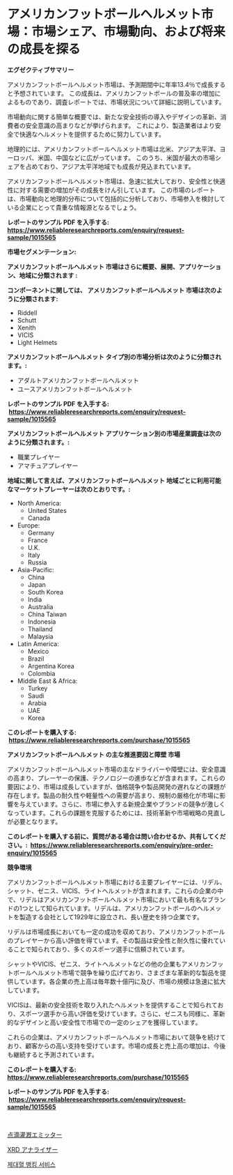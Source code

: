 <p><h1>アメリカンフットボールヘルメット市場：市場シェア、市場動向、および将来の成長を探る</h1></p><p><strong>エグゼクティブサマリー</strong></p>
<p><p>アメリカンフットボールヘルメット市場は、予測期間中に年率13.4％で成長すると予想されています。 この成長は、アメリカンフットボールの普及率の増加によるものであり、調査レポートでは、市場状況について詳細に説明しています。</p><p>市場動向に関する簡単な概要では、新たな安全技術の導入やデザインの革新、消費者の安全意識の高まりなどが挙げられます。 これにより、製造業者はより安全で快適なヘルメットを提供するために努力しています。</p><p>地理的には、アメリカンフットボールヘルメット市場は北米、アジア太平洋、ヨーロッパ、米国、中国などに広がっています。 このうち、米国が最大の市場シェアを占めており、アジア太平洋地域でも成長が見込まれています。</p><p>アメリカンフットボールヘルメット市場は、急速に拡大しており、安全性と快適性に対する需要の増加がその成長をけん引しています。 この市場のレポートは、市場動向と地理的分布について包括的に分析しており、市場参入を検討している企業にとって貴重な情報源となるでしょう。</p></p>
<p><strong>レポートのサンプル PDF を入手する: <a href="https://www.reliableresearchreports.com/enquiry/request-sample/1015565">https://www.reliableresearchreports.com/enquiry/request-sample/1015565</a></strong></p>
<p><strong>市場セグメンテーション:</strong></p>
<p><strong> アメリカンフットボールヘルメット 市場はさらに概要、展開、アプリケーション、地域に分類されます :</strong></p>
<p><strong>コンポーネントに関しては、 アメリカンフットボールヘルメット 市場は次のように分類されます: &nbsp;</strong></p>
<p><ul><li>Riddell</li><li>Schutt</li><li>Xenith</li><li>VICIS</li><li>Light Helmets</li></ul></p>
<p><strong> アメリカンフットボールヘルメット タイプ別の市場分析は次のように分類されます。:</strong></p>
<p><ul><li>アダルトアメリカンフットボールヘルメット</li><li>ユースアメリカンフットボールヘルメット</li></ul></p>
<p><strong>レポートのサンプル PDF を入手する: &nbsp;<a href="https://www.reliableresearchreports.com/enquiry/request-sample/1015565">https://www.reliableresearchreports.com/enquiry/request-sample/1015565</a></strong></p>
<p><strong> アメリカンフットボールヘルメット アプリケーション別の市場産業調査は次のように分類されます。:</strong></p>
<p><ul><li>職業プレイヤー</li><li>アマチュアプレイヤー</li></ul></p>
<p><strong>地域に関して言えば、アメリカンフットボールヘルメット 地域ごとに利用可能なマーケットプレーヤーは次のとおりです。:</strong></p>
<p><ul>
    <li>
        North America:
        <ul>
            <li>United States</li>
            <li>Canada</li>
        </ul>
    </li>
    <li>
        Europe:
        <ul>
            <li>Germany</li>
            <li>France</li>
            <li>U.K.</li>
            <li>Italy</li>
            <li>Russia</li>
        </ul>
    </li>
    <li>
        Asia-Pacific:
        <ul>
            <li>China</li>
            <li>Japan</li>
            <li>South Korea</li>
            <li>India</li>
            <li>Australia</li>
            <li>China Taiwan</li>
            <li>Indonesia</li>
            <li>Thailand</li>
            <li>Malaysia</li>
        </ul>
    </li>
    <li>
        Latin America:
        <ul>
            <li>Mexico</li>
            <li>Brazil</li>
            <li>Argentina Korea</li>
            <li>Colombia</li>
        </ul>
    </li>
    <li>
        Middle East & Africa:
        <ul>
            <li>Turkey</li>
            <li>Saudi</li>
            <li>Arabia</li>
            <li>UAE</li>
            <li>Korea</li>
        </ul>
    </li>
    </ul></p>
<p><strong>このレポートを購入する: &nbsp;<a href="https://www.reliableresearchreports.com/purchase/1015565">https://www.reliableresearchreports.com/purchase/1015565</a></strong></p>
<p><strong>アメリカンフットボールヘルメット の主な推進要因と障壁 市場</strong></p>
<p><p>アメリカンフットボールヘルメット市場の主なドライバーや障壁には、安全意識の高まり、プレーヤーの保護、テクノロジーの進歩などが含まれます。これらの要因により、市場は成長していますが、価格競争や製品開発の遅れなどの課題が存在します。製品の耐久性や軽量性への需要が高まり、規制の厳格化が市場に影響を与えています。さらに、市場に参入する新規企業やブランドの競争が激しくなっています。これらの課題を克服するためには、技術革新や市場戦略の見直しが必要となります。</p></p>
<p><strong>このレポートを購入する前に、質問がある場合は問い合わせるか、共有してください。:&nbsp; <a href="https://www.reliableresearchreports.com/enquiry/pre-order-enquiry/1015565">https://www.reliableresearchreports.com/enquiry/pre-order-enquiry/1015565</a></strong></p>
<p><strong>競争環境</strong></p>
<p><p>アメリカンフットボールヘルメット市場における主要プレイヤーには、リデル、シャット、ゼニス、VICIS、ライトヘルメットが含まれます。これらの企業の中で、リデルはアメリカンフットボールヘルメット市場において最も有名なブランドの1つとして知られています。リデルは、アメリカンフットボールのヘルメットを製造する会社として1929年に設立され、長い歴史を持つ企業です。</p><p>リデルは市場成長においても一定の成功を収めており、アメリカンフットボールのプレイヤーから高い評価を得ています。その製品は安全性と耐久性に優れていることで知られており、多くのスポーツ選手に信頼されています。</p><p>シャットやVICIS、ゼニス、ライトヘルメットなどの他の企業もアメリカンフットボールヘルメット市場で競争を繰り広げており、さまざまな革新的な製品を提供しています。各企業の売上高は毎年数十億円に及び、市場の規模は急速に拡大しています。</p><p>VICISは、最新の安全技術を取り入れたヘルメットを提供することで知られており、スポーツ選手から高い評価を受けています。さらに、ゼニスも同様に、革新的なデザインと高い安全性で市場での一定のシェアを獲得しています。</p><p>これらの企業は、アメリカンフットボールヘルメット市場において競争を続けており、顧客からの高い支持を受けています。市場の成長と売上高の増加は、今後も継続すると予測されています。</p></p>
<p><strong>このレポートを購入する: &nbsp; <a href="https://www.reliableresearchreports.com/purchase/1015565">https://www.reliableresearchreports.com/purchase/1015565</a></strong></p>
<p><strong>レポートのサンプル PDF を入手する: &nbsp;<a href="https://www.reliableresearchreports.com/enquiry/request-sample/1015565">https://www.reliableresearchreports.com/enquiry/request-sample/1015565</a></strong><strong></strong></p>
<p>&nbsp;</p>
<p><p><a href="https://medium.com/@a.d.michael1/%E3%83%88%E3%83%AA%E3%83%83%E3%83%97%E7%81%8C%E6%BC%91%E3%82%A8%E3%83%9F%E3%83%83%E3%82%BF%E3%83%BC%E5%B8%82%E5%A0%B4%E3%82%B7%E3%82%A7%E3%82%A2%E3%81%AE%E9%80%B2%E5%8C%96%E3%81%A8%E5%B8%82%E5%A0%B4%E6%88%90%E9%95%B7%E3%83%88%E3%83%AC%E3%83%B3%E3%83%89-2024%E5%B9%B4-2031%E5%B9%B4-16f87961a65d">点滴灌漑エミッター</a></p><p><a href="https://medium.com/@jodyomenick9056/xrd%E3%82%A2%E3%83%8A%E3%83%A9%E3%82%A4%E3%82%B6%E3%83%BC%E5%B8%82%E5%A0%B4%E3%81%AE%E3%83%88%E3%83%AC%E3%83%B3%E3%83%89%E3%81%A8%E5%B8%82%E5%A0%B4%E5%88%86%E6%9E%90%E3%81%AF-2024%E5%B9%B4%E3%81%8B%E3%82%892031%E5%B9%B4%E3%81%BE%E3%81%A7%E3%81%AE%E6%9C%9F%E9%96%93%E3%81%AB%E4%BA%88%E6%B8%AC%E3%81%95%E3%82%8C%E3%81%A6%E3%81%84%E3%81%BE%E3%81%99-1cc279b2dcc6">XRD アナライザー</a></p><p><a href="https://medium.com/@cheddar67856/quot-%EB%A7%90%EB%87%A8-%ED%98%88%EC%95%A1%EC%9D%80-%EC%84%9C%EB%B9%84%EC%8A%A4-%EC%8B%9C%EC%9E%A5-%EC%A0%84%EB%A7%9D-%EC%82%B0%EC%97%85-%EA%B0%9C%EC%9A%94-%EB%B0%8F-%EC%98%88%EC%B8%A1-2024%EB%85%84%EB%B6%80%ED%84%B0-2031%EB%85%84%EA%B9%8C%EC%A7%80-quot-793f44c21981">제대혈 뱅킹 서비스</a></p></p>